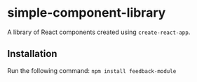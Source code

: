 # simple-component-library
A library of React components created using `create-react-app`.
## Installation
Run the following command:
`npm install feedback-module`